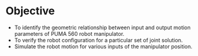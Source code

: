 # Objective
- To identify the geometric relationship between input and output motion parameters of PUMA 560 robot manipulator.
- To verify the robot configuration for a particular set of joint solution.
- Simulate the robot motion for various inputs of the manipulator position.